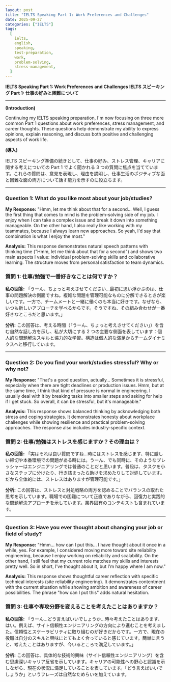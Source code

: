 ```yaml
---
layout: post
title: "IELTS Speaking Part 1: Work Preferences and Challenges"
date: 2025-09-27
categories: ["IELTS"]
tags:
  [
    ielts,
    english,
    speaking,
    test-preparation,
    work,
    problem-solving,
    stress-management,
  ]
---
```


**IELTS Speaking Part 1: Work Preferences and Challenges**
**IELTS スピーキング Part 1: 仕事の好みと困難について**

---

**(Introduction)**

Continuing my IELTS speaking preparation, I'm now focusing on three more common Part 1 questions about work preferences, stress management, and career thoughts. These questions help demonstrate my ability to express opinions, explain reasoning, and discuss both positive and challenging aspects of work life.

**(導入)**

IELTS スピーキング準備の続きとして、仕事の好み、ストレス管理、キャリアに関する考えについての Part 1 でよく聞かれる 3 つの質問に焦点を当てています。これらの質問は、意見を表現し、理由を説明し、仕事生活のポジティブな面と困難な面の両方について話す能力を示すのに役立ちます。

---

### Question 1: What do you like most about your job/studies?

**My Response:**
"Hmm, let me think about that for a second… Well, I guess the first thing that comes to mind is the problem-solving side of my job. I enjoy when I can take a complex issue and break it down into something manageable. On the other hand, I also really like working with my teammates, because I always learn new approaches. So yeah, I'd say that combination is what I enjoy the most."

**Analysis:**
This response demonstrates natural speech patterns with thinking time ("Hmm, let me think about that for a second") and shows two main aspects I value: individual problem-solving skills and collaborative learning. The structure moves from personal satisfaction to team dynamics.

### 質問 1: 仕事/勉強で一番好きなことは何ですか？

**私の回答:**
「うーん、ちょっと考えさせてください…最初に思い浮かぶのは、仕事の問題解決の側面ですね。複雑な問題を管理可能なものに分解できるときが楽しいです。一方で、チームメートと一緒に働くのも本当に好きです。なぜなら、いつも新しいアプローチを学べるからです。そうですね、その組み合わせが一番好きなところだと思います。」

**分析:**
この回答は、考える時間（「うーん、ちょっと考えさせてください」）を含む自然な話し方を示し、私が大切にする 2 つの主要な側面を表しています：個人的な問題解決スキルと協力的な学習。構造は個人的な満足からチームダイナミクスへと移行しています。

---

### Question 2: Do you find your work/studies stressful? Why or why not?

**My Response:**
"That's a good question, actually… Sometimes it is stressful, especially when there are tight deadlines or production issues. Hmm, but at the same time, I think that kind of pressure is normal in engineering. I usually deal with it by breaking tasks into smaller steps and asking for help if I get stuck. So overall, it can be stressful, but it's manageable."

**Analysis:**
This response shows balanced thinking by acknowledging both stress and coping strategies. It demonstrates honesty about workplace challenges while showing resilience and practical problem-solving approaches. The response also includes industry-specific context.

### 質問 2: 仕事/勉強はストレスを感じますか？その理由は？

**私の回答:**
「実はそれは良い質問ですね…時にはストレスを感じます、特に厳しい締切や本番環境での問題がある時には。うーん、でも同時に、そのようなプレッシャーはエンジニアリングでは普通のことだと思います。普段は、タスクを小さなステップに分けたり、行き詰まったら助けを求めたりして対処しています。だから全体的には、ストレスはありますが管理可能です。」

**分析:**
この回答は、ストレスと対処戦略の両方を認めることでバランスの取れた思考を示しています。職場での困難について正直でありながら、回復力と実践的な問題解決アプローチを示しています。業界固有のコンテキストも含まれています。

---

### Question 3: Have you ever thought about changing your job or field of study?

**My Response:**
"Hmm… how can I put this… I have thought about it once in a while, yes. For example, I considered moving more toward site reliability engineering, because I enjoy working on reliability and scalability. On the other hand, I still feel that my current role matches my skills and interests pretty well. So in short, I've thought about it, but I'm happy where I am now."

**Analysis:**
This response shows thoughtful career reflection with specific technical interests (site reliability engineering). It demonstrates contentment with the current situation while showing ambition and awareness of career possibilities. The phrase "how can I put this" adds natural hesitation.

### 質問 3: 仕事や専攻分野を変えることを考えたことはありますか？

**私の回答:**
「うーん…どう言えばいいでしょうか…時々考えたことはあります、はい。例えば、サイト信頼性エンジニアリングの方向により進むことを考えました。信頼性とスケーラビリティに取り組むのが好きだからです。一方で、現在の役職は自分のスキルと興味にとてもよく合っていると感じています。簡単に言うと、考えたことはありますが、今いるところで満足しています。」

**分析:**
この回答は、具体的な技術的興味（サイト信頼性エンジニアリング）を含む思慮深いキャリア反省を示しています。キャリアの可能性への野心と認識を示しながら、現在の状況に満足していることを表しています。「どう言えばいいでしょうか」というフレーズは自然なためらいを加えています。
